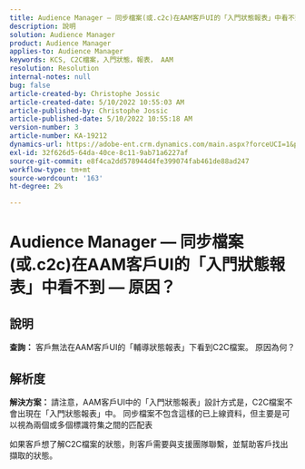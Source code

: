 ```yaml
---
title: Audience Manager — 同步檔案(或.c2c)在AAM客戶UI的「入門狀態報表」中看不到 — 原因？
description: 說明
solution: Audience Manager
product: Audience Manager
applies-to: Audience Manager
keywords: KCS, C2C檔案，入門狀態，報表， AAM
resolution: Resolution
internal-notes: null
bug: false
article-created-by: Christophe Jossic
article-created-date: 5/10/2022 10:55:03 AM
article-published-by: Christophe Jossic
article-published-date: 5/10/2022 10:55:18 AM
version-number: 3
article-number: KA-19212
dynamics-url: https://adobe-ent.crm.dynamics.com/main.aspx?forceUCI=1&pagetype=entityrecord&etn=knowledgearticle&id=988a5ca3-4fd0-ec11-a7b5-00224809c101
exl-id: 32f626d5-64da-40ce-8c11-9ab71a6227af
source-git-commit: e8f4ca2dd578944d4fe399074fab461de88ad247
workflow-type: tm+mt
source-wordcount: '163'
ht-degree: 2%

---
```


# Audience Manager — 同步檔案(或.c2c)在AAM客戶UI的「入門狀態報表」中看不到 — 原因？

## 說明

<b>查詢：</b> 客戶無法在AAM客戶UI的「輔導狀態報表」下看到C2C檔案。 原因為何？

## 解析度


<b>解決方案： </b>請注意，AAM客戶UI中的「入門狀態報表」設計方式是，C2C檔案不會出現在「入門狀態報表」中。 同步檔案不包含這樣的已上線資料，但主要是可以視為兩個或多個標識符集之間的匹配表

如果客戶想了解C2C檔案的狀態，則客戶需要與支援團隊聯繫，並幫助客戶找出擷取的狀態。
